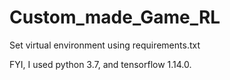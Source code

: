 # Custom_made_Game_RL

Set virtual environment using requirements.txt

FYI, I used python 3.7, and tensorflow 1.14.0.
